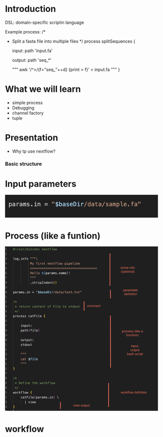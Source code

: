 # Introduction

DSL: domain-specific scriptin language

Example process:
/*
 * Split a fasta file into multiple files
 */
process splitSequences {
 
    input:
    path 'input.fa'
 
    output:
    path 'seq_*'
 
    """
    awk '/^>/{f="seq_"++d} {print > f}' < input.fa
    """
}

# What we will learn

- simple process
- Debugging
- channel factory 
- tuple 



# Presentation
- Why tp use nextflow?



### Basic structure 

# Input parameters

![Alt text](image.png)

# Process (like a funtion)

![Alt text](example-1.png)


# workflow 
